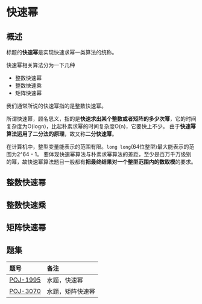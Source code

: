 # 快速幂

## 概述

标题的**快速幂**是实现快速求幂一类算法的统称。

快速幂相关算法分为一下几种

* 整数快速幂
* 整数快速乘
* 矩阵快速幂

我们通常所说的快速幂指的是整数快速幂。

所谓快速幂，顾名思义，指的是**快速求出某个整数或者矩阵的多少次幂**，它的时间复杂度为O(logn)，比起朴素求幂的时间复杂度O(n)，它要快上不少。
由于**快速幂算法运用了二分法的原理**，故又称**二分快速幂**。

在计算机中，整型变量能表示的范围有限。`long long`(64位整型)最大能表示的范围为2^64 - 1。
要体现快速幂算法与朴素求幂算法的差距，至少是百万千万级别的幂，故快速幂算法题目一般都有**把最终结果对一个整型范围内的数取模**的要求。

## 整数快速幂

## 整数快速乘

## 矩阵快速幂

## 题集
|题号                   |备注                               |
|:----------------------|:----------------------------------|
|[POJ-1995][PKU1995]    |水题，快速幂                       |
|[POJ-3070][PKU3070]    |水题，矩阵快速幂                   |

[PKU1995]:http://poj.org/problem?id=1995
[PKU3070]:http://poj.org/problem?id=3070
